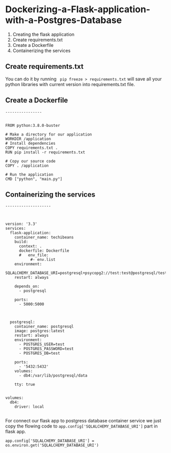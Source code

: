 # Dockerizing-a-Flask-application-with-a-Postgres-Database

1. Creating the flask application
2. Create requirements.txt
3. Create a Dockerfile
4. Containerizing the services


## Create requirements.txt

You can do it by running ``` pip freeze > requirements.txt``` will save all your python libraries with current version into requirements.txt file.


## Create a Dockerfile
```
----------------


FROM python:3.8.0-buster

# Make a directory for our application
WORKDIR /application
# Install dependencies
COPY requirements.txt .
RUN pip install -r requirements.txt

# Copy our source code
COPY . /application

# Run the application
CMD ["python", "main.py"]

```


## Containerizing the services

```
--------------------



version: '3.3'
services:
  flask-application:
    container_name: techibeans
    build:
      context: .
      dockerfile: Dockerfile
      #   env_file:
           #- env.list
    environment:  
      SQLALCHEMY_DATABASE_URI=postgresql+psycopg2://test:test@postgresql/test
    restart: always
    
    depends_on:
      - postgresql
    
    ports:
      - 5000:5000  



  postgresql:
    container_name: postgresql 
    image: postgres:latest
    restart: always
    environment:
      - POSTGRES_USER=test
      - POSTGRES_PASSWORD=test
      - POSTGRES_DB=test

    ports:
      - '5432:5432'
    volumes: 
      - db4:/var/lib/postgresql/data

    tty: true
      

volumes:
  db4:
    driver: local   
    
 ```


For connect our flask app to postgress database container service  we just copy the flowing code to ``` app.config['SQLALCHEMY_DATABASE_URI'] ``` part in flask app.
```
app.config['SQLALCHEMY_DATABASE_URI'] = os.environ.get('SQLALCHEMY_DATABASE_URI')
```


